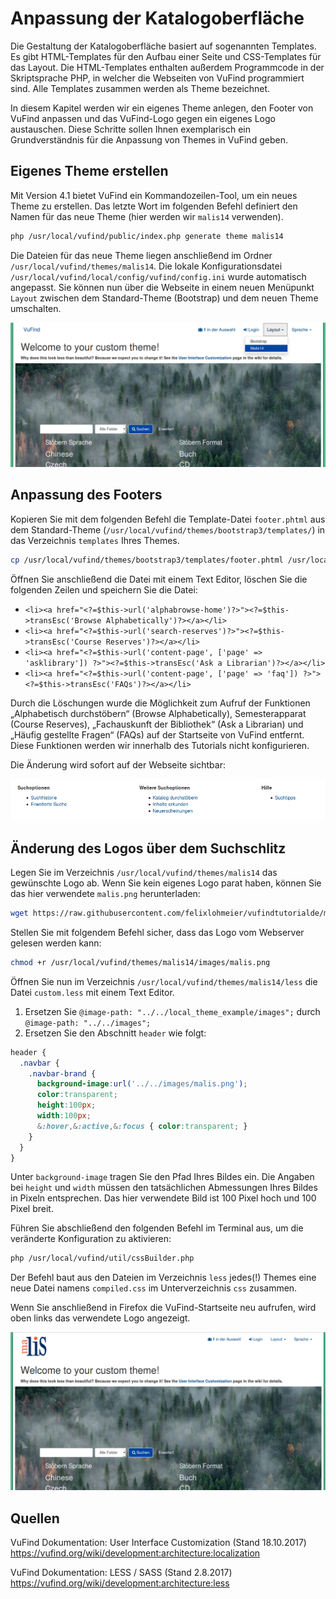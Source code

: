 # Anpassung der Katalogoberfläche

Die Gestaltung der Katalogoberfläche basiert auf sogenannten Templates. Es gibt HTML-Templates für den Aufbau einer Seite und CSS-Templates für das Layout. Die HTML-Templates enthalten außerdem Programmcode in der Skriptsprache PHP, in welcher die Webseiten von VuFind programmiert sind. Alle Templates zusammen werden als Theme bezeichnet.

In diesem Kapitel werden wir ein eigenes Theme anlegen, den Footer von VuFind anpassen und das VuFind-Logo gegen ein eigenes Logo austauschen. Diese Schritte sollen Ihnen exemplarisch ein Grundverständnis für die Anpassung von Themes in VuFind geben.

## Eigenes Theme erstellen

Mit Version 4.1 bietet VuFind ein Kommandozeilen-Tool, um ein neues Theme zu erstellen. Das letzte Wort im folgenden Befehl definiert den Namen für das neue Theme (hier werden wir `malis14` verwenden).

```bash
php /usr/local/vufind/public/index.php generate theme malis14
```

Die Dateien für das neue Theme liegen anschließend im Ordner `/usr/local/vufind/themes/malis14`. Die lokale Konfigurationsdatei `/usr/local/vufind/local/config/vufind/config.ini` wurde automatisch angepasst. Sie können nun über die Webseite in einem neuen Menüpunkt `Layout` zwischen dem Standard-Theme (Bootstrap) und dem neuen Theme umschalten.

![](media/07/image0.png)

## Anpassung des Footers

Kopieren Sie mit dem folgenden Befehl die Template-Datei `footer.phtml` aus dem Standard-Theme (`/usr/local/vufind/themes/bootstrap3/templates/`) in das Verzeichnis `templates` Ihres Themes.

```bash
cp /usr/local/vufind/themes/bootstrap3/templates/footer.phtml /usr/local/vufind/themes/malis14/templates/
```

Öffnen Sie anschließend die Datei mit einem Text Editor, löschen Sie die folgenden Zeilen und speichern Sie die Datei:

* `<li><a href="<?=$this->url('alphabrowse-home')?>"><?=$this->transEsc('Browse Alphabetically')?></a></li>`
* `<li><a href="<?=$this->url('search-reserves')?>"><?=$this->transEsc('Course Reserves')?></a></li>`
* `<li><a href="<?=$this->url('content-page', ['page' => 'asklibrary']) ?>"><?=$this->transEsc('Ask a Librarian')?></a></li>`
* `<li><a href="<?=$this->url('content-page', ['page' => 'faq']) ?>"><?=$this->transEsc('FAQs')?></a></li>`

Durch die Löschungen wurde die Möglichkeit zum Aufruf der Funktionen „Alphabetisch durchstöbern“ (Browse Alphabetically), Semesterapparat (Course Reserves), „Fachauskunft der Bibliothek“ (Ask a Librarian) und „Häufig gestellte Fragen“ (FAQs) auf der Startseite von VuFind entfernt. Diese Funktionen werden wir innerhalb des Tutorials nicht konfigurieren.

Die Änderung wird sofort auf der Webseite sichtbar:

![](media/07/image2.png)

## Änderung des Logos über dem Suchschlitz

Legen Sie im Verzeichnis `/usr/local/vufind/themes/malis14` das gewünschte Logo ab. Wenn Sie kein eigenes Logo parat haben, können Sie das hier verwendete  `malis.png` herunterladen:

```bash
wget https://raw.githubusercontent.com/felixlohmeier/vufindtutorialde/master/media/07/malis.png -O /usr/local/vufind/themes/malis14/images/malis.png
```

Stellen Sie mit folgendem Befehl sicher, dass das Logo vom Webserver gelesen werden kann:

```bash
chmod +r /usr/local/vufind/themes/malis14/images/malis.png
```

Öffnen Sie nun im Verzeichnis `/usr/local/vufind/themes/malis14/less` die Datei `custom.less` mit einem Text Editor.

1. Ersetzen Sie `@image-path: "../../local_theme_example/images";` durch `@image-path: "../../images";`
2. Ersetzen Sie den Abschnitt `header` wie folgt:

```css
header {
  .navbar {
    .navbar-brand {
      background-image:url('../../images/malis.png');
      color:transparent;
      height:100px;
      width:100px;
      &:hover,&:active,&:focus { color:transparent; }
    }
  }
}
```

Unter `background-image` tragen Sie den Pfad Ihres Bildes ein. Die Angaben bei `height` und `width` müssen den tatsächlichen Abmessungen Ihres Bildes in Pixeln entsprechen. Das hier verwendete Bild ist 100 Pixel hoch und 100 Pixel breit.

Führen Sie abschließend den folgenden Befehl im Terminal aus, um die veränderte Konfiguration zu aktivieren:

```bash
php /usr/local/vufind/util/cssBuilder.php
```

Der Befehl baut aus den Dateien im Verzeichnis `less` jedes(!) Themes eine neue Datei namens `compiled.css` im Unterverzeichnis `css` zusammen.

Wenn Sie anschließend in Firefox die VuFind-Startseite neu aufrufen, wird oben links das verwendete Logo angezeigt.

![](media/07/image5.png)

## Quellen

VuFind Dokumentation: User Interface Customization (Stand 18.10.2017)
<https://vufind.org/wiki/development:architecture:localization>

VuFind Dokumentation: LESS / SASS (Stand 2.8.2017)
<https://vufind.org/wiki/development:architecture:less>
